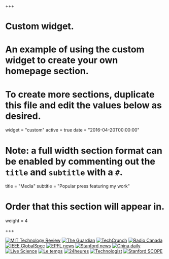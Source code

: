 +++
# Custom widget.
# An example of using the custom widget to create your own homepage section.
# To create more sections, duplicate this file and edit the values below as desired.
widget = "custom"
active = true
date = "2016-04-20T00:00:00"

# Note: a full width section format can be enabled by commenting out the `title` and `subtitle` with a `#`.
title = "Media"
subtitle = "Popular press featuring my work"

# Order that this section will appear in.
weight = 4

+++


[![MIT Technology Review](img/logos/mit1.png)](https://www.technologyreview.com/s/613432/how-a-google-street-view-image-of-your-house-predicts-your-risk-of-a-car-accident/)
[![The Guardian](img/logos/guardian1.png)](https://www.theguardian.com/commentisfree/2019/apr/28/google-street-view-calculate-car-accident-risks-digital-tech)
[![TechCrunch](img/logos/techcrunch.png)](https://techcrunch.com/2017/08/07/dueling-ais-compete-in-learning-to-walk-secretly-manipulating-images-and-more-at-nips/)
[![Radio Canada](img/logos/canada1.png)](https://ici.radio-canada.ca/nouvelle/1167301/accident-automobile-prediction-google-street-view-etude-scientifique-assurances)
[![IEEE GlobalSpec](img/logos/ieee.png)](http://insights.globalspec.com/article/6167/watch-computer-generated-skeletons-run-for-cerebral-palsy)
[![EPFL news](img/logos/epfl.png)](https://actu.epfl.ch/news/crowdai-the-open-data-science-challenge-platform/)
[![Stanford news](img/logos/stanford.png)](https://news.stanford.edu/2017/08/07/virtual-competitors-vie-different-kind-athletic-title/)
[![China daily](img/logos/chinadaily.png)](http://usa.chinadaily.com.cn/epaper/2017-08/16/content_30687991.htm)
[![Live Science](img/logos/livescience.png)](https://www.livescience.com/54415-computer-turns-photos-into-fine-art.html)
[![Le temps](img/logos/letemps.png)](https://www.letemps.ch/economie/2016/04/11/deepart-transforme-selfies-tableaux-maitres)
[![24heures](img/logos/24heures.png)](https://www.24heures.ch/savoirs/sciences/epfl-algorithme-peindre-photos/story/19574897)
[![Technologist](img/logos/technologist.png)](http://www.technologist.eu/deepart-the-computer-that-paints-better-than-youdeepart-the-computer-that-paints-your-portrait/)
[![Stanford SCOPE](img/logos/scope.jpg)](https://scopeblog.stanford.edu/2018/07/11/virtual-athletes-compete-to-take-on-a-medical-challenge/)
